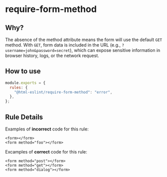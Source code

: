 # require-form-method

## Why?

The absence of the method attribute means the form will use the default `GET` method.
With `GET`, form data is included in the URL (e.g., `?username=john&password=secret`), which can expose sensitive information in browser history, logs, or the network request.

## How to use

```js,.eslintrc.js
module.exports = {
  rules: {
    "@html-eslint/require-form-method": "error",
  },
};
```

## Rule Details

Examples of **incorrect** code for this rule:

```html,incorrect
<form></form>
<form method="foo"></form>
```

Excamples of **correct** code for this rule:

```html,correct
<form method="post"></form>
<form method="get"></form>
<form method="dialog"></form>
```
